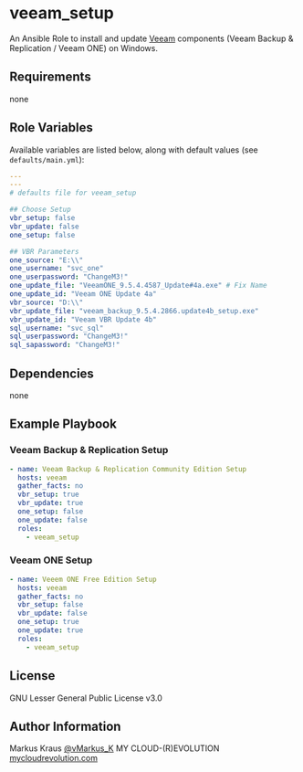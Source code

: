 # veeam_setup

An Ansible Role to install and update [Veeam](https://www.veeam.com) components (Veeam Backup & Replication / Veeam ONE) on Windows.

## Requirements

none

## Role Variables

Available variables are listed below, along with default values (see `defaults/main.yml`):

```yaml
---
---
# defaults file for veeam_setup

## Choose Setup
vbr_setup: false
vbr_update: false
one_setup: false

## VBR Parameters
one_source: "E:\\"
one_username: "svc_one"
one_userpassword: "ChangeM3!"
one_update_file: "VeeamONE_9.5.4.4587_Update#4a.exe" # Fix Name
one_update_id: "Veeam ONE Update 4a"
vbr_source: "D:\\"
vbr_update_file: "veeam_backup_9.5.4.2866.update4b_setup.exe"
vbr_update_id: "Veeam VBR Update 4b"
sql_username: "svc_sql"
sql_userpassword: "ChangeM3!"
sql_sapassword: "ChangeM3!"
```

## Dependencies

none

## Example Playbook

### Veeam Backup & Replication Setup

```yaml
- name: Veeam Backup & Replication Community Edition Setup
  hosts: veeam
  gather_facts: no
  vbr_setup: true
  vbr_update: true
  one_setup: false
  one_update: false
  roles:
    - veeam_setup
```

### Veeam ONE Setup

```yaml
- name: Veeem ONE Free Edition Setup
  hosts: veeam
  gather_facts: no
  vbr_setup: false
  vbr_update: false
  one_setup: true
  one_update: true
  roles:
    - veeam_setup
```

## License

GNU Lesser General Public License v3.0

## Author Information

Markus Kraus [@vMarkus_K](https://twitter.com/vMarkus_K)
MY CLOUD-(R)EVOLUTION [mycloudrevolution.com](http://mycloudrevolution.com/)